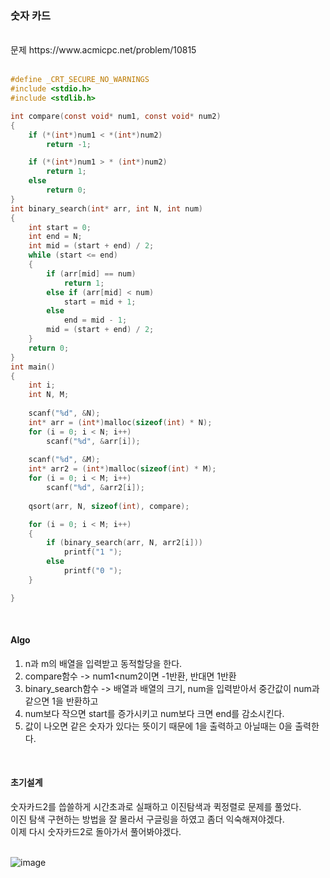 ### 숫자 카드

<br>
문제 https://www.acmicpc.net/problem/10815
<br>
<br>


```C
#define _CRT_SECURE_NO_WARNINGS
#include <stdio.h>
#include <stdlib.h>

int compare(const void* num1, const void* num2)
{
    if (*(int*)num1 < *(int*)num2)
        return -1;

    if (*(int*)num1 > * (int*)num2)
        return 1;
    else
        return 0;
}
int binary_search(int* arr, int N, int num)
{
    int start = 0;
    int end = N;
    int mid = (start + end) / 2;
    while (start <= end)
    {
        if (arr[mid] == num)
            return 1;
        else if (arr[mid] < num)
            start = mid + 1;
        else
            end = mid - 1;
        mid = (start + end) / 2;
    }
    return 0;
}
int main()
{
    int i;
    int N, M;
  
    scanf("%d", &N);
    int* arr = (int*)malloc(sizeof(int) * N);
    for (i = 0; i < N; i++)
        scanf("%d", &arr[i]);
  
    scanf("%d", &M);
    int* arr2 = (int*)malloc(sizeof(int) * M);
    for (i = 0; i < M; i++)
        scanf("%d", &arr2[i]);
    
    qsort(arr, N, sizeof(int), compare);

    for (i = 0; i < M; i++)
    {
        if (binary_search(arr, N, arr2[i]))
            printf("1 ");
        else
            printf("0 ");
    }

}

```
<br>

#### Algo
1. n과 m의 배열을 입력받고 동적할당을 한다.<br>
2. compare함수 -> num1<num2이면 -1반환, 반대면 1반환<br>
3. binary_search함수 -> 배열과 배열의 크기, num을 입력받아서 중간값이 num과 같으면 1을 반환하고<br>
4. num보다 작으면 start를 증가시키고 num보다 크면 end를 감소시킨다.<br>
5. 값이 나오면 같은 숫자가 있다는 뜻이기 때문에 1을 출력하고 아닐때는 0을 출력한다.<br>
<br>


#### 초기설계
숫자카드2를 씁쓸하게 시간초과로 실패하고 이진탐색과 퀵정렬로 문제를 풀었다.<br>
이진 탐색 구현하는 방법을 잘 몰라서 구글링을 하였고 좀더 익숙해져야겠다.<br>
이제 다시 숫자카드2로 돌아가서 풀어봐야겠다.<br>
<br>

![image](https://user-images.githubusercontent.com/84511374/142037440-7a07935d-af11-4746-9d39-9c682d47bb04.png)


